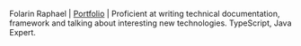 Folarin Raphael | [Portfolio](https://suei.space) | Proficient at writing technical documentation, framework and talking about interesting new technologies. TypeScript, Java Expert.
